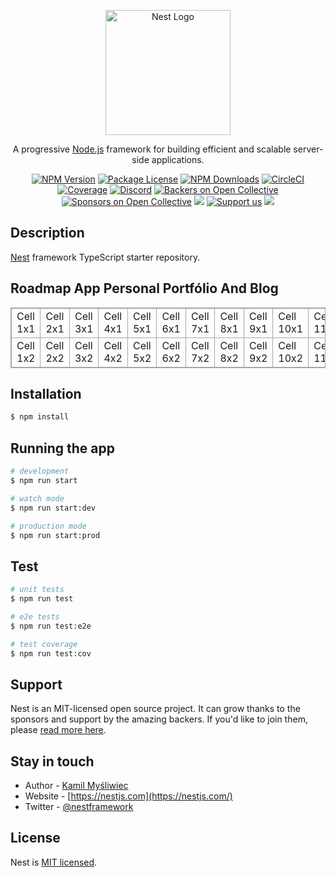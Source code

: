 <p align="center">
  <a href="http://nestjs.com/" target="blank"><img src="https://nestjs.com/img/logo-small.svg" width="200" alt="Nest Logo" /></a>
</p>

[circleci-image]: https://img.shields.io/circleci/build/github/nestjs/nest/master?token=abc123def456
[circleci-url]: https://circleci.com/gh/nestjs/nest

  <p align="center">A progressive <a href="http://nodejs.org" target="_blank">Node.js</a> framework for building efficient and scalable server-side applications.</p>
    <p align="center">
<a href="https://www.npmjs.com/~nestjscore" target="_blank"><img src="https://img.shields.io/npm/v/@nestjs/core.svg" alt="NPM Version" /></a>
<a href="https://www.npmjs.com/~nestjscore" target="_blank"><img src="https://img.shields.io/npm/l/@nestjs/core.svg" alt="Package License" /></a>
<a href="https://www.npmjs.com/~nestjscore" target="_blank"><img src="https://img.shields.io/npm/dm/@nestjs/common.svg" alt="NPM Downloads" /></a>
<a href="https://circleci.com/gh/nestjs/nest" target="_blank"><img src="https://img.shields.io/circleci/build/github/nestjs/nest/master" alt="CircleCI" /></a>
<a href="https://coveralls.io/github/nestjs/nest?branch=master" target="_blank"><img src="https://coveralls.io/repos/github/nestjs/nest/badge.svg?branch=master#9" alt="Coverage" /></a>
<a href="https://discord.gg/G7Qnnhy" target="_blank"><img src="https://img.shields.io/badge/discord-online-brightgreen.svg" alt="Discord"/></a>
<a href="https://opencollective.com/nest#backer" target="_blank"><img src="https://opencollective.com/nest/backers/badge.svg" alt="Backers on Open Collective" /></a>
<a href="https://opencollective.com/nest#sponsor" target="_blank"><img src="https://opencollective.com/nest/sponsors/badge.svg" alt="Sponsors on Open Collective" /></a>
  <a href="https://paypal.me/kamilmysliwiec" target="_blank"><img src="https://img.shields.io/badge/Donate-PayPal-ff3f59.svg"/></a>
    <a href="https://opencollective.com/nest#sponsor"  target="_blank"><img src="https://img.shields.io/badge/Support%20us-Open%20Collective-41B883.svg" alt="Support us"></a>
  <a href="https://twitter.com/nestframework" target="_blank"><img src="https://img.shields.io/twitter/follow/nestframework.svg?style=social&label=Follow"></a>
</p>
  <!--[![Backers on Open Collective](https://opencollective.com/nest/backers/badge.svg)](https://opencollective.com/nest#backer)
  [![Sponsors on Open Collective](https://opencollective.com/nest/sponsors/badge.svg)](https://opencollective.com/nest#sponsor)-->

## Description

[Nest](https://github.com/nestjs/nest) framework TypeScript starter repository.

## Roadmap App Personal Portfólio And Blog

<table style="border: 1px #a6a6a6 solid">
	<tbody>
		<tr>
			<td style="border: 1px #a6a6a6 solid">Cell 1x1</td>
			<td style="border: 1px #a6a6a6 solid">Cell 2x1</td>
			<td style="border: 1px #a6a6a6 solid">Cell 3x1</td>
			<td style="border: 1px #a6a6a6 solid">Cell 4x1</td>
			<td style="border: 1px #a6a6a6 solid">Cell 5x1</td>
			<td style="border: 1px #a6a6a6 solid">Cell 6x1</td>
			<td style="border: 1px #a6a6a6 solid">Cell 7x1</td>
			<td style="border: 1px #a6a6a6 solid">Cell 8x1</td>
			<td style="border: 1px #a6a6a6 solid">Cell 9x1</td>
			<td style="border: 1px #a6a6a6 solid">Cell 10x1</td>
			<td style="border: 1px #a6a6a6 solid">Cell 11x1</td>
			<td style="border: 1px #a6a6a6 solid">Cell 12x1</td>
			<td style="border: 1px #a6a6a6 solid">Cell 13x1</td>
			<td style="border: 1px #a6a6a6 solid">Cell 14x1</td>
		</tr>
		<tr>
			<td style="border: 1px #a6a6a6 solid">Cell 1x2</td>
			<td style="border: 1px #a6a6a6 solid">Cell 2x2</td>
			<td style="border: 1px #a6a6a6 solid">Cell 3x2</td>
			<td style="border: 1px #a6a6a6 solid">Cell 4x2</td>
			<td style="border: 1px #a6a6a6 solid">Cell 5x2</td>
			<td style="border: 1px #a6a6a6 solid">Cell 6x2</td>
			<td style="border: 1px #a6a6a6 solid">Cell 7x2</td>
			<td style="border: 1px #a6a6a6 solid">Cell 8x2</td>
			<td style="border: 1px #a6a6a6 solid">Cell 9x2</td>
			<td style="border: 1px #a6a6a6 solid">Cell 10x2</td>
			<td style="border: 1px #a6a6a6 solid">Cell 11x2</td>
			<td style="border: 1px #a6a6a6 solid">Cell 12x2</td>
			<td style="border: 1px #a6a6a6 solid">Cell 13x2</td>
			<td style="border: 1px #a6a6a6 solid">Cell 14x2</td>
		</tr>
	</tbody>
</table>

## Installation

```bash
$ npm install
```

## Running the app

```bash
# development
$ npm run start

# watch mode
$ npm run start:dev

# production mode
$ npm run start:prod
```

## Test

```bash
# unit tests
$ npm run test

# e2e tests
$ npm run test:e2e

# test coverage
$ npm run test:cov
```

## Support

Nest is an MIT-licensed open source project. It can grow thanks to the sponsors and support by the amazing backers. If you'd like to join them, please [read more here](https://docs.nestjs.com/support).

## Stay in touch

- Author - [Kamil Myśliwiec](https://kamilmysliwiec.com)
- Website - [https://nestjs.com](https://nestjs.com/)
- Twitter - [@nestframework](https://twitter.com/nestframework)

## License

Nest is [MIT licensed](LICENSE).
